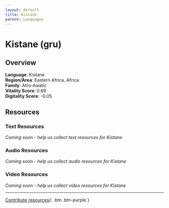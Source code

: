 ```yaml
---
layout: default
title: Kistane
parent: Languages
---
```


# Kistane (gru)

## Overview

**Language**: Kistane  
**Region/Area**: Eastern Africa, Africa  
**Family**: Afro-Asiatic  
**Vitality Score**: 0.69  
**Digitality Score**: -0.05  

## Resources

### Text Resources
*Coming soon - help us collect text resources for Kistane*

### Audio Resources
*Coming soon - help us collect audio resources for Kistane*

### Video Resources
*Coming soon - help us collect video resources for Kistane*

---

[Contribute resources](https://fairtrain.github.io/){: .btn .btn-purple }
